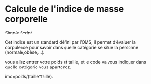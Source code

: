 # Calcule de l'indice de masse corporelle

*Simple Script*

Cet indice est un standard défini par l’OMS, il permet d’évaluer la corpulence pour savoir dans quelle catégorie se situe la personne (normale,obèse,...). 

vous allez entrer votre poids et taille, et le code va vous indiquer dans quelle catégorie vous apartenez.

imc=poids/(taille*taille).

